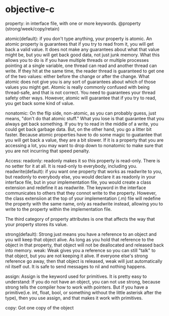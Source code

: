 # objective-c
property: in interface file, with one or more keywords.
@property (strong/week/copy/retain) 

atomic(default):  if you don't type anything, your property is atomic.
                  An atomic property is guarantees that if you try to read from it, you will get back a valid value.
                  It does not make any guarantees about what that value might be, but you will get back good data, not just junk memory.
                  What this allows you to do is if you have multiple threads or multiple processes pointing at a single variable, one thread can read and another thread can write.
                  If they hit at the same time, the reader thread is guaranteed to get one of the two values: either before the change or after the change.
                  What atomic does not give you is any sort of guarantees about which of those values you might get.
                  Atomic is really commonly confused with being thread-safe, and that is not correct.
                  You need to guarantees your thread safety other ways.
                  However, atomic will guarantee that if you try to read, you get back some kind of value.

nonatomic:        On the flip side, non-atomic, as you can probably guess, just means, "don't do that atomic stuff."
                  What you lose is that guarantee that you always get back something.
                  If you try to read in the middle of a write, you could get back garbage data.
                  But, on the other hand, you go a litter bit faster. Because atomic properties have to do some magic to guatantee that you will get back a value, they are a bit slower.
                  If it is a property that you are accessing a lot, you may want to drop down to nonatomic to make sure that you are not incurring that speed penalty.
                  
Access: readonly: readonly makes it so this property is read-only. There is no setter for it at all.
                  It is read-only to everybody, including you.
        readwrite(default): if you want one property that works as readwrite to you, but readonly to everybody else, you would declare it as readonly in your interface file,
                            but in your implementation file, you would create a class extension and redefine it as readwrite.
                            The keyword in the interface communicates to others that they connot write to the property.
                            However, the class extensiion at the top of your implementation (.m) file will redefine the property with the same name, only as readwrite instead, allowing you to write to the property within the implementation file.
                            
The third category of property attributes is one that affects the way that your property stores its value.

strong(default):  Strong just means you have a reference to an object and you will keep that object alive.
                  As long as you hold that reference to the object in that property, that object will not be deallocated and released back into memory.
weak: Weak gives you a reference so you can still "talk" to that object, but you are not keeping it alive.
      If everyone else's strong reference go away, then that object is released, weak will just automatically nil itself out.
      It is safe to send messages to nil and nothing happens.
      
assign: Assign is the keyword used for primitives.
        It is pretty easy to understand: If you do not have an object, you can not use strong, because strong tells the compiler how to work with pointers.
        But if you have a primitive(i.e. int, float, bool, or something without the little asterisk after the type), then you use assign, and that makes it work with primitives.
        
copy: Got one copy of the object        
      
      
      
      
      
      
      
      
      
      
      
      
